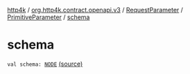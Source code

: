 [http4k](../../../index.md) / [org.http4k.contract.openapi.v3](../../index.md) / [RequestParameter](../index.md) / [PrimitiveParameter](index.md) / [schema](./schema.md)

# schema

`val schema: `[`NODE`](index.md#NODE) [(source)](https://github.com/http4k/http4k/blob/master/http4k-contract/src/main/kotlin/org/http4k/contract/openapi/v3/model.kt#L105)